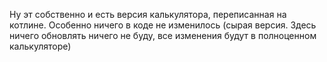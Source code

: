 Ну эт собственно и есть версия калькулятора, переписанная на котлине. Особенно ничего в коде не изменилось (сырая версия. Здесь ничего обновлять ничего не буду, все изменения будут в полноценном калькуляторе)
